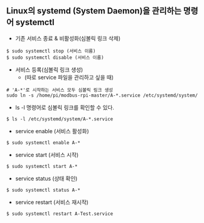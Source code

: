 ## Linux의 systemd (System Daemon)을 관리하는 명령어 systemctl

-   기존 서비스 종료 & 비활성화(심볼릭 링크 삭제)

```
$ sudo systemctl stop (서비스 이름)
$ sudo systemctl disable (서비스 이름)
```

-   서비스 등록(심볼릭 링크 생성)
    -   (따로 service 파일을 관리하고 싶을 때)

```
# 'A-*'로 시작하는 서비스 모두 심볼릭 링크 생성
sudo ln -s /home/pi/modbus-rpi-master/A-*.service /etc/systemd/system/
```

-   ls -l 명령어로 심볼릭 링크를 확인할 수 있다.

```
$ ls -l /etc/systemd/system/A-*.service
```

-   service enable (서비스 활성화)

```
$ sudo systemctl enable A-*
```

-   service start (서비스 시작)

```
$ sudo systemctl start A-*
```

-   service status (상태 확인)

```
$ sudo systemctl status A-*
```

-   service restart (서비스 재시작)

```
$ sudo systemctl restart A-Test.service
```
